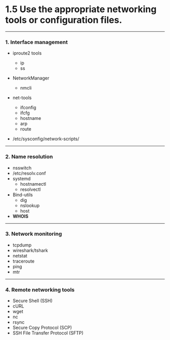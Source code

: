 # 1.5 Use the appropriate networking tools or configuration files.
---

### 1. **Interface management**

- iproute2 tools
    - ip
    - ss

- NetworkManager
  - nmcli

- net-tools
  - ifconfig
  - ifcfg
  - hostname
  - arp
  - route
- /etc/sysconfig/network-scripts/
---
### 2. Name resolution
- nsswitch
- /etc/resolv.conf
- systemd
  - hostnamectl
  - resolvectl
- Bind-utils
  - dig
  - nslookup
  - host
- **WHOIS**
---
### 3. Network monitoring
- tcpdump
- wireshark/tshark
- netstat
- traceroute
- ping
- mtr
---
### 4. Remote networking tools
- Secure Shell (SSH)
- cURL
- wget
- nc
- rsync
- Secure Copy Protocol (SCP)
- SSH File Transfer Protocol (SFTP)

